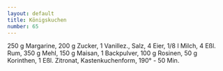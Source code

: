 ```yaml
---
layout: default
title: Königskuchen
number: 65
---
```


250 g Margarine, 200 g Zucker, 1 Vanillez., Salz, 4 Eier, 1/8 l Milch, 4 Eßl. Rum, 350 g Mehl, 150 g Maisan, 1 Backpulver, 100 g Rosinen, 50 g Korinthen, 1 Eßl. Zitronat, Kastenkuchenform, 190° - 50 Min.
